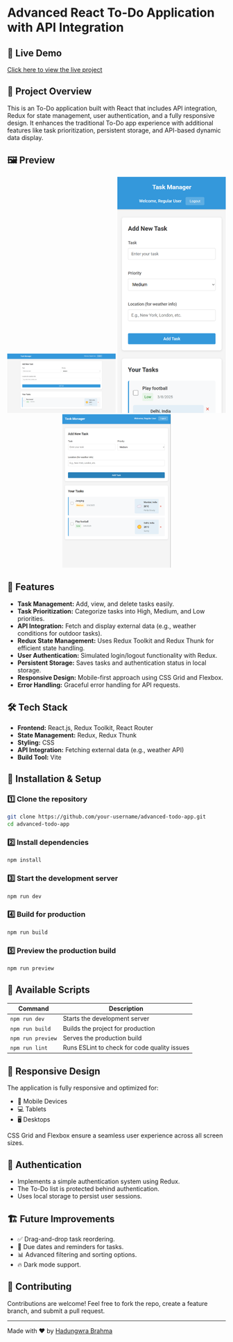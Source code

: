 # Advanced React To-Do Application with API Integration

## 🚀 Live Demo
[Click here to view the live project](https://todo-app-hadungwrabrahmas-projects.vercel.app/)

## 📌 Project Overview
This is an To-Do application built with React that includes API integration, Redux for state management, user authentication, and a fully responsive design. It enhances the traditional To-Do app experience with additional features like task prioritization, persistent storage, and API-based dynamic data display.

## 🖼️ Preview
<p align="center">
  <img src="public/preview-img/preview-1.png" alt="Todo App Preview 1" width="250"/>
  <img src="public/preview-img/preview-2.png" alt="Todo App Preview 2" width="250"/>
  <img src="public/preview-img/preview-3.png" alt="Todo App Preview 3" width="250"/>
</p>


## 🎯 Features
- **Task Management:** Add, view, and delete tasks easily.
- **Task Prioritization:** Categorize tasks into High, Medium, and Low priorities.
- **API Integration:** Fetch and display external data (e.g., weather conditions for outdoor tasks).
- **Redux State Management:** Uses Redux Toolkit and Redux Thunk for efficient state handling.
- **User Authentication:** Simulated login/logout functionality with Redux.
- **Persistent Storage:** Saves tasks and authentication status in local storage.
- **Responsive Design:** Mobile-first approach using CSS Grid and Flexbox.
- **Error Handling:** Graceful error handling for API requests.

## 🛠️ Tech Stack
- **Frontend:** React.js, Redux Toolkit, React Router
- **State Management:** Redux, Redux Thunk
- **Styling:** CSS
- **API Integration:** Fetching external data (e.g., weather API)
- **Build Tool:** Vite

## 🔧 Installation & Setup
### 1️⃣ Clone the repository
```bash
git clone https://github.com/your-username/advanced-todo-app.git
cd advanced-todo-app
```
### 2️⃣ Install dependencies
```bash
npm install
```
### 3️⃣ Start the development server
```bash
npm run dev
```
### 4️⃣ Build for production
```bash
npm run build
```
### 5️⃣ Preview the production build
```bash
npm run preview
```

## 📜 Available Scripts
| Command            | Description                                      |
|--------------------|--------------------------------------------------|
| `npm run dev`     | Starts the development server                   |
| `npm run build`   | Builds the project for production               |
| `npm run preview` | Serves the production build                     |
| `npm run lint`    | Runs ESLint to check for code quality issues    |


## 🎨 Responsive Design
The application is fully responsive and optimized for:
- 📱 Mobile Devices
- 💻 Tablets
- 🖥️ Desktops

CSS Grid and Flexbox ensure a seamless user experience across all screen sizes.

## 🔐 Authentication
- Implements a simple authentication system using Redux.
- The To-Do list is protected behind authentication.
- Uses local storage to persist user sessions.

## 🏗️ Future Improvements
- ✅ Drag-and-drop task reordering.
- 📅 Due dates and reminders for tasks.
- 📊 Advanced filtering and sorting options.
- 🔥 Dark mode support.


## 🤝 Contributing
Contributions are welcome! Feel free to fork the repo, create a feature branch, and submit a pull request.

---
Made with ❤️ by [Hadungwra Brahma](https://github.com/HadungwraBrahma)